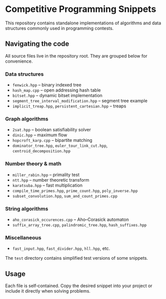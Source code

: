 # Competitive Programming Snippets

This repository contains standalone implementations of algorithms and data
structures commonly used in programming contests.

## Navigating the code

All source files live in the repository root. They are grouped below for
convenience.

### Data structures
- `fenwick.hpp` – binary indexed tree
- `hash_map.cpp` – open addressing hash table
- `bitset.hpp` – dynamic bitset implementation
- `segment_tree_interval_modification.hpp` – segment tree example
- `implicit_treap.hpp`, `persistent_cartesian.hpp` – treaps

### Graph algorithms
- `2sat.hpp` – boolean satisfiability solver
- `dinic.hpp` – maximum flow
- `hopcroft_karp.cpp` – bipartite matching
- `dominator_tree.hpp`, `euler_tour_link_cut.hpp`, `centroid_decomposition.hpp`

### Number theory & math
- `miller_rabin.hpp` – primality test
- `ntt.hpp` – number theoretic transform
- `karatsuba.hpp` – fast multiplication
- `compile_time_primes.hpp`, `prime_count.hpp`, `poly_inverse.hpp`
- `subset_convolution.hpp`, `sum_and_count_primes.cpp`

### String algorithms
- `aho_corasick_occurences.cpp` – Aho–Corasick automaton
- `suffix_array_tree.cpp`, `palindromic_tree.hpp`, `hash_suffixes.hpp`

### Miscellaneous
- `fast_input.hpp`, `fast_divider.hpp`, `hll.hpp`, etc.

The `test` directory contains simplified test versions of some snippets.

## Usage

Each file is self‑contained. Copy the desired snippet into your project or
include it directly when solving problems.
